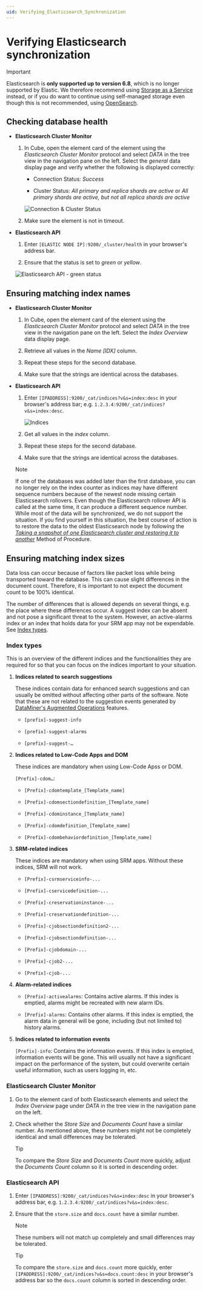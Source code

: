 ```yaml
---
uid: Verifying_Elasticsearch_Synchronization
---
```


# Verifying Elasticsearch synchronization

> [!IMPORTANT]
> Elasticsearch is **only supported up to version 6.8**, which is no longer supported by Elastic. We therefore recommend using [Storage as a Service](xref:STaaS) instead, or if you do want to continue using self-managed storage even though this is not recommended, using [OpenSearch](xref:OpenSearch_database).

## Checking database health

- **Elasticsearch Cluster Monitor**

  1. In Cube, open the element card of the element using the *Elasticsearch Cluster Monitor* protocol and select *DATA* in the tree view in the navigation pane on the left. Select the *general* data display page and verify whether the following is displayed correctly:

     - Connection Status: *Success*

     - Cluster Status: *All primary and replica shards are active* or *All primary shards are active, but not all replica shards are active*

     ![Connection & Cluster Status](~/dataminer/images/Connection_Status_Cluster_Status.png)

  1. Make sure the element is not in timeout.

- **Elasticsearch API**

  1. Enter `[ELASTIC NODE IP]:9200/_cluster/health` in your browser's address bar.

  1. Ensure that the status is set to *green* or *yellow*.

  ![Elasticsearch API - green status](~/dataminer/images/Elasticsearch_API_green_status.png)

## Ensuring matching index names

- **Elasticsearch Cluster Monitor**

  1. In Cube, open the element card of the element using the *Elasticsearch Cluster Monitor* protocol and select *DATA* in the tree view in the navigation pane on the left. Select the *Index Overview* data display page.

  1. Retrieve all values in the *Name [IDX]* column.

  1. Repeat these steps for the second database.

  1. Make sure that the strings are identical across the databases.

- **Elasticsearch API**

  1. Enter `[IPADDRESS]:9200/_cat/indices?v&s=index:desc` in your browser's address bar; e.g. `1.2.3.4:9200/_cat/indices?v&s=index:desc`.

     ![Indices](~/dataminer/images/Retrieve_Order_Indices.png)

  1. Get all values in the *index* column.

  1. Repeat these steps for the second database.

  1. Make sure that the strings are identical across the databases.

  > [!NOTE]
  > If one of the databases was added later than the first database, you can no longer rely on the index counter as indices may have different sequence numbers because of the newest node missing certain Elasticsearch rollovers. Even though the Elasticsearch rollover API is called at the same time, it can produce a different sequence number. While most of the data will be synchronized, we do not support the situation. If you find yourself in this situation, the best course of action is to restore the data to the oldest Elasticsearch node by following the [*Taking a snapshot of one Elasticsearch cluster and restoring it to another*](xref:MOP_Taking_snapshot_Elasticsearch_cluster_and_restoring_to_different_cluster) Method of Procedure.

## Ensuring matching index sizes

Data loss can occur because of factors like packet loss while being transported toward the database. This can cause slight differences in the document count. Therefore, it is important to not expect the document count to be 100% identical.

The number of differences that is allowed depends on several things, e.g. the place where these differences occur. A suggest index can be absent and not pose a significant threat to the system. However, an active-alarms index or an index that holds data for your SRM app may not be expendable. See [Index types](#index-types).

### Index types

This is an overview of the different indices and the functionalities they are required for so that you can focus on the indices important to your situation.

1. **Indices related to search suggestions**

   These indices contain data for enhanced search suggestions and can usually be omitted without affecting other parts of the software. Note that these are not related to the suggestion events generated by [DataMiner's Augmented Operations](xref:Stack_Augmented_Operations) features.

   - `[prefix]-suggest-info`

   - `[prefix]-suggest-alarms`

   - `[prefix]-suggest-…`

1. **Indices related to Low-Code Apps and DOM**

   These indices are mandatory when using Low-Code Apss or DOM.

   `[Prefix]-cdom…`:

   - `[Prefix]-cdomtemplate_[Template_name]`

   - `[Prefix]-cdomsectiondefinition_[Template_name]`

   - `[Prefix]-cdominstance_[Template_name]`

   - `[Prefix]-cdomdefinition_[Template_name]`

   - `[Prefix]-cdombehaviordefinition_[Template_name]`

1. **SRM-related indices**

   These indices are mandatory when using SRM apps. Without these indices, SRM will not work.

   - `[Prefix]-csrmserviceinfo-...`

   - `[Prefix]-cservicedefinition-...`

   - `[Prefix]-creservationinstance-...`

   - `[Prefix]-creservationdefinition-...`

   - `[Prefix]-cjobsectiondefinition2-...`

   - `[Prefix]-cjobsectiondefinition-...`

   - `[Prefix]-cjobdomain-...`

   - `[Prefix]-cjob2-...`

   - `[Prefix]-cjob-...`

1. **Alarm-related indices**

   - `[Prefix]-activealarms`: Contains active alarms. If this index is emptied, alarms might be recreated with new alarm IDs.

   - `[Prefix]-alarms`: Contains other alarms. If this index is emptied, the alarm data in general will be gone, including (but not limited to) history alarms.

1. **Indices related to information events**

   `[Prefix]-info`: Contains the information events. If this index is emptied, information events will be gone. This will usually not have a significant impact on the performance of the system, but could overwrite certain useful information, such as users logging in, etc.

### Elasticsearch Cluster Monitor

1. Go to the element card of both Elasticsearch elements and select the *Index Overview* page under *DATA* in the tree view in the navigation pane on the left.

1. Check whether the *Store Size* and *Documents Count* have a similar number. As mentioned above, these numbers might not be completely identical and small differences may be tolerated.

   >[!TIP]
   > To compare the *Store Size* and *Documents Count* more quickly, adjust the *Documents Count* column so it is sorted in descending order.

### Elasticsearch API

1. Enter `[IPADDRESS]:9200/_cat/indices?v&s=index:desc` in your browser's address bar, e.g. `1.2.3.4:9200/_cat/indices?v&s=index:desc`.

1. Ensure that the `store.size` and `docs.count` have a similar number.

   > [!NOTE]
   > These numbers will not match up completely and small differences may be tolerated.

   > [!TIP]
   > To compare the `store.size` and `docs.count` more quickly, enter `[IPADDRESS]:9200/_cat/indices?v&s=docs.count:desc` in your browser's address bar so the `docs.count` column is sorted in descending order.
